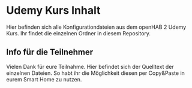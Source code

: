 # Udemy Kurs Inhalt
Hier befinden sich alle Konfigurationdateien aus dem openHAB 2 Udemy Kurs. Ihr findet die einzelnen Ordner in diesem Repository. 

## Info für die Teilnehmer
Vielen Dank für eure Teilnahme. Hier befindet sich der Quelltext der einzelnen Dateien. So habt ihr die Möglichkeit diesen per Copy&Paste in eurem Smart Home zu nutzen.
